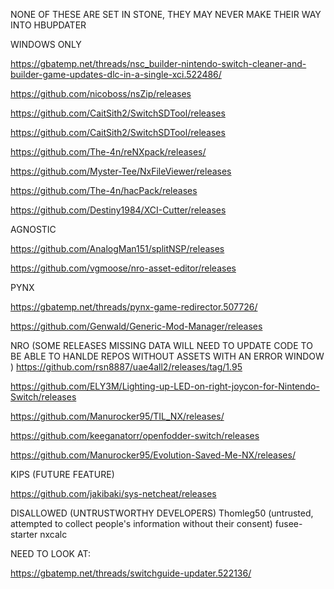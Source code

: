 NONE OF THESE ARE SET IN STONE, THEY MAY NEVER MAKE THEIR WAY INTO HBUPDATER



WINDOWS ONLY

https://gbatemp.net/threads/nsc_builder-nintendo-switch-cleaner-and-builder-game-updates-dlc-in-a-single-xci.522486/ 

https://github.com/nicoboss/nsZip/releases

https://github.com/CaitSith2/SwitchSDTool/releases

https://github.com/CaitSith2/SwitchSDTool/releases

https://github.com/The-4n/reNXpack/releases/

https://github.com/Myster-Tee/NxFileViewer/releases

https://github.com/The-4n/hacPack/releases

https://github.com/Destiny1984/XCI-Cutter/releases

AGNOSTIC

https://github.com/AnalogMan151/splitNSP/releases

https://github.com/vgmoose/nro-asset-editor/releases


PYNX

https://gbatemp.net/threads/pynx-game-redirector.507726/

https://github.com/Genwald/Generic-Mod-Manager/releases

NRO (SOME RELEASES MISSING DATA WILL NEED TO UPDATE CODE TO BE ABLE TO HANLDE REPOS WITHOUT ASSETS WITH AN ERROR WINDOW )
https://github.com/rsn8887/uae4all2/releases/tag/1.95

https://github.com/ELY3M/Lighting-up-LED-on-right-joycon-for-Nintendo-Switch/releases

https://github.com/Manurocker95/TIL_NX/releases/

https://github.com/keeganatorr/openfodder-switch/releases

https://github.com/Manurocker95/Evolution-Saved-Me-NX/releases/

KIPS (FUTURE FEATURE)

https://github.com/jakibaki/sys-netcheat/releases

DISALLOWED (UNTRUSTWORTHY DEVELOPERS)
Thomleg50 (untrusted, attempted to collect people's information without their consent)
    fusee-starter
    nxcalc

NEED TO LOOK AT:

https://gbatemp.net/threads/switchguide-updater.522136/